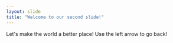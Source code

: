 ```yaml
---
layout: slide
title: "Welcome to our second slide!"
---
```

Let's make the world a better place!
Use the left arrow to go back!
